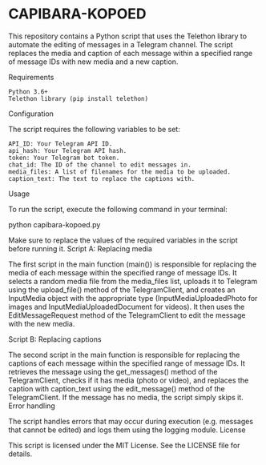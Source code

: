 # CAPIBARA-KOPOED
This repository contains a Python script that uses the Telethon library to automate the editing of messages in a Telegram channel. The script replaces the media and caption of each message within a specified range of message IDs with new media and a new caption.

Requirements

    Python 3.6+
    Telethon library (pip install telethon)

Configuration

The script requires the following variables to be set:

    API_ID: Your Telegram API ID.
    api_hash: Your Telegram API hash.
    token: Your Telegram bot token.
    chat_id: The ID of the channel to edit messages in.
    media_files: A list of filenames for the media to be uploaded.
    caption_text: The text to replace the captions with.

Usage

To run the script, execute the following command in your terminal:

python capibara-kopoed.py

Make sure to replace the values of the required variables in the script before running it.
Script A: Replacing media

The first script in the main function (main()) is responsible for replacing the media of each message within the specified range of message IDs. It selects a random media file from the media_files list, uploads it to Telegram using the upload_file() method of the TelegramClient, and creates an InputMedia object with the appropriate type (InputMediaUploadedPhoto for images and InputMediaUploadedDocument for videos). It then uses the EditMessageRequest method of the TelegramClient to edit the message with the new media.

Script B: Replacing captions

The second script in the main function is responsible for replacing the captions of each message within the specified range of message IDs. It retrieves the message using the get_messages() method of the TelegramClient, checks if it has media (photo or video), and replaces the caption with caption_text using the edit_message() method of the TelegramClient. If the message has no media, the script simply skips it.
Error handling

The script handles errors that may occur during execution (e.g. messages that cannot be edited) and logs them using the logging module.
License

This script is licensed under the MIT License. See the LICENSE file for details.
